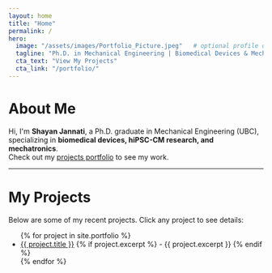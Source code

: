 ```yaml
---
layout: home
title: "Home"
permalink: /
hero:
  image: "/assets/images/Portfolio_Picture.jpeg"   # optional profile or background image
  tagline: "Ph.D. in Mechanical Engineering | Biomedical Devices & Mechatronics"
  cta_text: "View My Projects"
  cta_link: "/portfolio/"
---
```


# About Me

Hi, I'm **Shayan Jannati**, a Ph.D. graduate in Mechanical Engineering (UBC), specializing in **biomedical devices, hiPSC-CM research, and mechatronics**.  
Check out my [projects portfolio](/portfolio/) to see my work.

---

# My Projects

Below are some of my recent projects. Click any project to see details:

<ul>
  {% for project in site.portfolio %}
    <li>
      <a href="{{ project.url }}">{{ project.title }}</a>
      {% if project.excerpt %}
        - {{ project.excerpt }}
      {% endif %}
    </li>
  {% endfor %}
</ul>

